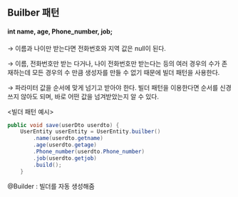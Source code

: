 ## Builber 패턴



#### int name, age, Phone_number, job;

→  이름과 나이만 받는다면 전화번호와 지역 값은 null이 된다.

→  이름, 전화번호만 받는 다거나, 나이 전화번호만 받는다는 등의 여러 경우의 수가 존재하는데 모든 경우의 수 만큼 생성자를 만들 수 없기 때문에 빌더 패턴을 사용한다.

→  파라미터 값을 순서에 맞게 넘기고 받아야 한다. 빌더 패턴을 이용한다면 순서를 신경쓰지 않아도 되며, 바로 어떤 값을 넘겨받았는지 알 수 있다.



<빌더 패턴 예시>

```java
public void save(userDto userdto) {
    UserEntity userEntity = UserEntity.builber()
        .name(userdto.getname)
        .age(userdto.getage)
        .Phone_number(userdto.Phone_number)
        .job(userdto.getjob)
        .build();
    }
```



@Builder : 빌더를 자동 생성해줌